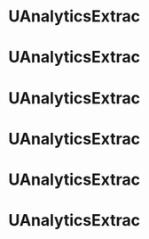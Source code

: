 # UAnalyticsExtrac
# UAnalyticsExtrac
# UAnalyticsExtrac
# UAnalyticsExtrac
# UAnalyticsExtrac
# UAnalyticsExtrac
